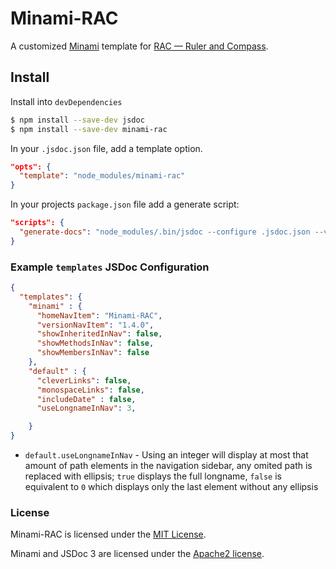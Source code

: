 # Minami-RAC

A customized [Minami](https://github.com/Nijikokun/minami) template for [RAC — Ruler and Compass](https://github.com/lopsae/rac).


## Install

Install into `devDependencies`
```bash
$ npm install --save-dev jsdoc
$ npm install --save-dev minami-rac
```


In your `.jsdoc.json` file, add a template option.
```json
"opts": {
  "template": "node_modules/minami-rac"
}
```


In your projects `package.json` file add a generate script:

```json
"scripts": {
  "generate-docs": "node_modules/.bin/jsdoc --configure .jsdoc.json --verbose"
}
```


### Example `templates` JSDoc Configuration

```json
{
  "templates": {
    "minami" : {
      "homeNavItem": "Minami-RAC",
      "versionNavItem": "1.4.0",
      "showInheritedInNav": false,
      "showMethodsInNav": false,
      "showMembersInNav": false
    },
    "default" : {
      "cleverLinks": false,
      "monospaceLinks": false,
      "includeDate" : false,
      "useLongnameInNav": 3,

    }
}
```

+ `default.useLongnameInNav` - Using an integer will display at most that amount of path elements in the navigation sidebar, any omited path is replaced with ellipsis; `true` displays the full longname, `false` is equivalent to `0` which displays only the last element without any ellipsis


### License

Minami-RAC is licensed under the [MIT License](https://github.com/lopsae/minami-rac/blob/master/LICENSE).

Minami and JSDoc 3 are licensed under the [Apache2 license](https://github.com/lopsae/minami-rac/blob/master/LICENSE).
